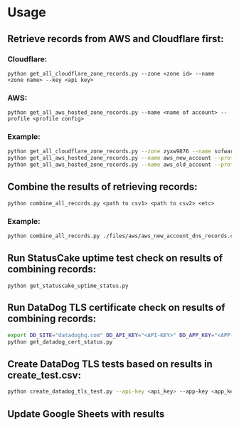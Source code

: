 # Usage
## Retrieve records from AWS and Cloudflare first:

### Cloudflare:

`python get_all_cloudflare_zone_records.py --zone <zone id> --name <zone name> --key <api key>`

### AWS:

`python get_all_aws_hosted_zone_records.py --name <name of account> --profile <profile config>`

### Example:

```sh
python get_all_cloudflare_zone_records.py --zone zyxw9876 --name sofwarepundit.com --key 123abc
python get_all_aws_hosted_zone_records.py --name aws_new_account --profile default  
python get_all_aws_hosted_zone_records.py --name aws_old_account --profile ta-old
```

## Combine the results of retrieving records:

`python combine_all_records.py <path to csv1> <path to csv2> <etc>`

### Example:

```sh
python combine_all_records.py ./files/aws/aws_new_account_dns_records.csv ./files/aws/aws_old_account_dns_records.csv ./files/cloudflare/softwarepundit.com_dns_records.csv
```

## Run StatusCake uptime test check on results of combining records:

`python get_statuscake_uptime_status.py`

## Run DataDog TLS certificate check on results of combining records:

```sh
export DD_SITE="datadoghq.com" DD_API_KEY="<API-KEY>" DD_APP_KEY="<APP-KEY>"
python get_datadog_cert_status.py
```

## Create DataDog TLS tests based on results in create_test.csv:

```sh
python create_datadog_tls_test.py --api-key <api_key> --app-key <app_key>
```

## Update Google Sheets with results
